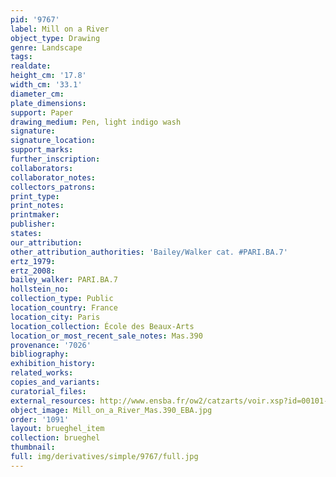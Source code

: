 ```yaml
---
pid: '9767'
label: Mill on a River
object_type: Drawing
genre: Landscape
tags: 
realdate: 
height_cm: '17.8'
width_cm: '33.1'
diameter_cm: 
plate_dimensions: 
support: Paper
drawing_medium: Pen, light indigo wash
signature: 
signature_location: 
support_marks: 
further_inscription: 
collaborators: 
collaborator_notes: 
collectors_patrons: 
print_type: 
print_notes: 
printmaker: 
publisher: 
states: 
our_attribution: 
other_attribution_authorities: 'Bailey/Walker cat. #PARI.BA.7'
ertz_1979: 
ertz_2008: 
bailey_walker: PARI.BA.7
hollstein_no: 
collection_type: Public
location_country: France
location_city: Paris
location_collection: École des Beaux-Arts
location_or_most_recent_sale_notes: Mas.390
provenance: '7026'
bibliography: 
exhibition_history: 
related_works: 
copies_and_variants: 
curatorial_files: 
external_resources: http://www.ensba.fr/ow2/catzarts/voir.xsp?id=00101-23833&qid=sdx_q3&n=6&sf=&e=
object_image: Mill_on_a_River_Mas.390_EBA.jpg
order: '1091'
layout: brueghel_item
collection: brueghel
thumbnail: 
full: img/derivatives/simple/9767/full.jpg
---
```

